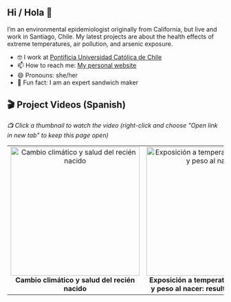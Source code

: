 ## Hi / Hola 👋

I’m an environmental epidemiologist originally from California, but live and work in Santiago, Chile. My latest projects are about the health effects of extreme temperatures, air pollution, and arsenic exposure. 

- 🤓 I work at [Pontificia Universidad Católica de Chile](https://college.uc.cl/index.php/es/planta-academica/personas)
- 📫 How to reach me: [My personal website](estelablanco.cl)
- 😄 Pronouns: she/her
- 🫶 Fun fact: I am an expert sandwich maker 

<h2>🎬 Project Videos (Spanish)</h2>

<p><em>📺 Click a thumbnail to watch the video (right-click and choose "Open link in new tab" to keep this page open)</em></p>

<table>
  <tr>
    <td align="center" width="50%">
      <a href="https://youtu.be/7eh6WzN2fiI">
        <img src="https://img.youtube.com/vi/7eh6WzN2fiI/0.jpg" alt="Cambio climático y salud del recién nacido" width="300"/>
      </a>
      <br/>
      <strong>Cambio climático y salud del recién nacido</strong>
    </td>
    <td align="center" width="50%">
      <a href="https://youtu.be/tu99fLwFd08">
        <img src="https://img.youtube.com/vi/tu99fLwFd08/0.jpg" alt="Exposición a temperaturas extremas y peso al nacer" width="300"/>
      </a>
      <br/>
      <strong>Exposición a temperaturas extremas y peso al nacer: resultados de Chile</strong>
    </td>
  </tr>
</table>
